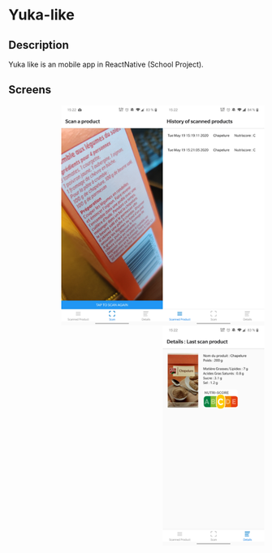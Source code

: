 # Yuka-like

## Description

Yuka like is an mobile app in ReactNative (School Project).

## Screens

<img align="left" style="float: right" src="./images/screens/screen_1.jpg" width="200px">
<img align="left" style="float: right" src="./images/screens/screen_2.jpg" width="200px">
<img align="left" style="float: right" src="./images/screens/screen_3.jpg" width="200px">

